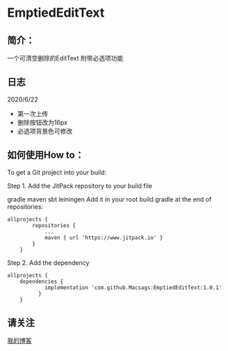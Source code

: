 EmptiedEditText
====

简介：
-------
一个可清空删除的EditText
附带必选项功能

日志
-------
2020/6/22
* 第一次上传
* 删除按钮改为16px
* 必选项背景色可修改

如何使用How to：
-------
To get a Git project into your build:

Step 1. Add the JitPack repository to your build file

gradle
maven
sbt
leiningen
Add it in your root build.gradle at the end of repositories:

```
allprojects { 
		repositories { 
			... 
			maven { url 'https://www.jitpack.io' } 
		} 
	}  		
```

Step 2. Add the dependency<br> 

```
allprojects { 
	dependencies {
	        implementation 'com.github.Macsags:EmptiedEditText:1.0.1'
	      } 
	} 
```	

请关注
-------
  [我的博客](https://blog.csdn.net/qq_32368129)
  

